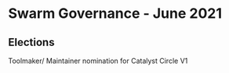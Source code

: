 # Swarm Governance - June 2021

## Elections

Toolmaker/ Maintainer nomination for Catalyst Circle V1

